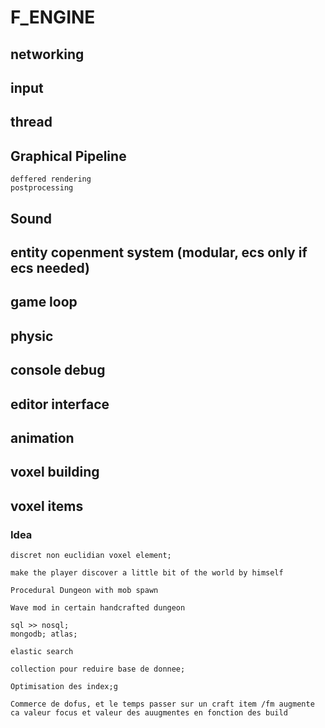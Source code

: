 # F_ENGINE

## networking

## input

## thread

## Graphical Pipeline
	deffered rendering
	postprocessing

## Sound

## entity copenment system (modular, ecs only if ecs needed)

## game loop

## physic

## console debug

## editor interface

## animation

## voxel building

## voxel items

### Idea

	discret non euclidian voxel element;

	make the player discover a little bit of the world by himself

	Procedural Dungeon with mob spawn

	Wave mod in certain handcrafted dungeon

	sql >> nosql;
	mongodb; atlas;
	
	elastic search

	collection pour reduire base de donnee;

	Optimisation des index;g

	Commerce de dofus, et le temps passer sur un craft item /fm augmente ca valeur focus et valeur des auugmentes en fonction des build
	
